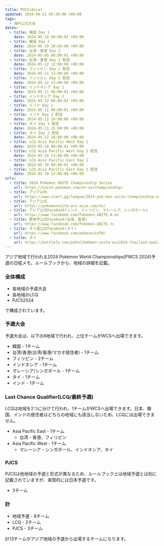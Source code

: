 ```yaml
---
title: PUCS(Asia)
updated: 2024-04-21 05:30:00 +09:00
tags:
  - 海外公式大会
dates:
  - title: 韓国 Day 1
    date: 2024-05-18 00:00:01 +09:00
  - title: 韓国 Day 2
    date: 2024-05-19 10:45:00 +09:00
  - title: 台湾・香港 Day 1
    date: 2024-05-05 00:00:01 +09:00
  - title: 台湾・香港 Day 2 配信
    date: 2024-05-12 12:00:00 +08:00
  - title: フィリピン Day 1 配信
    date: 2024-05-11 13:00:00 +09:00
  - title: フィリピン Day 2 配信
    date: 2024-05-12 13:00:00 +09:00
  - title: インドネシア Day 1
    date: 2024-05-11 00:00:01 +09:00
  - title: インドネシア Day 2
    date: 2024-05-12 00:00:01 +09:00
  - title: インド Day 1
    date: 2024-05-11 00:00:01 +09:00
  - title: インド Day 2 配信
    date: 2024-05-12 16:00:00 +09:00
  - title: タイ Day 1 配信
    date: 2024-05-11 15:00:00 +09:00
  - title: タイ Day 2 配信
    date: 2024-05-12 16:00:00 +09:00
  - title: LCQ Asia Pacific West Day 1
    date: 2024-05-18 00:00:01 +09:00
  - title: LCQ Asia Pacific West Day 2 配信
    date: 2024-05-19 13:00:00 +09:00
  - title: LCQ Asia Pacific East Day 1
    date: 2024-05-18 00:00:01 +09:00
  - title: LCQ Asia Pacific East Day 2 配信
    date: 2024-05-19 13:00:00 +09:00
urls:
  - title: 2024 Pokémon UNITE Championship Series
    url: https://unite.pokemon.com/en-us/championship/
  - title: アジア以外
    url: https://www.start.gg/league/2024-pok-mon-unite-championship-series
  - title: アジア公式
    url: https://pokemonunite-wcs-asia.com/en/
  - title: アジア公式Facebook(インド、フィリピン、マレーシア、シンガポール)
    url: https://www.facebook.com/Pokemon.UNITE.A.en
  - title: 繁体字公式Facebook(台湾、香港)
    url: https://www.facebook.com/Pokemon.UNITE.tc
  - title: タイ語公式Facebook(タイ)
    url: https://www.facebook.com/pokeuniteTH/
  - title: タイ
    url: https://battlefy.com/pok%C3%A9mon-unite-wcs2024-thailand-qualifier/pok%C3%A9mon-unite-wcs2024-thailand-qualifier/663cc117486ee00f032b8c0d/info?infoTab=details
---
```


アジア地域で行われる2024 Pokémon World Championships(PWCS 2024)予選の日程メモ。ルールブックから、地域の詳細を記載。

<!-- more -->

### 全体構成

- 各地域の予選大会
- 各地域のLCQ
- PJCS2024

で構成されています。

### 予選大会
予選大会は、以下の8地域で行われ、上位チームがWCSへ出場できます。

- 韓国 - 1チーム
- 台湾/香港(台湾/香港/マカオ居住者) - 1チーム
- フィリピン - 2チーム
- インドネシア - 1チーム
- マレーシア/シンガポール - 1チーム
- タイ - 1チーム
- インド - 1チーム

### Last Chance Qualifier(LCQ/最終予選)
LCQは地域を2つに分けて行われ、1チームがWCSへ出場できます。日本、韓国、インドの居住者はどちらの地域にも該当しないため、LCQには出場できません。

- Asia Pacific East - 1チーム
  - 台湾・香港、フィリピン
- Asia Pacific West - 1チーム
  - マレーシア・シンガポール、インドネシア、タイ

### PJCS
PJCSは他地域の予選と形式が異なるため、ルールブック上は地域予選とは別に記載されていますが、実質的には日本予選です。

- 3チーム

### 計
- 地域予選 - 8チーム
- LCQ - 2チーム
- PJCS - 3チーム

計13チームがアジア地域の予選から出場するチームになります。